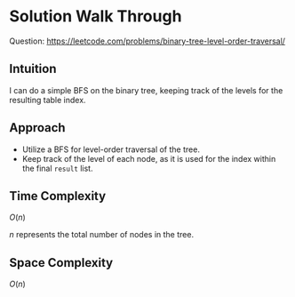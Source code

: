 # Solution Walk Through
Question: https://leetcode.com/problems/binary-tree-level-order-traversal/

## Intuition
I can do a simple BFS on the binary tree, keeping track of the levels for the resulting table index.

## Approach
- Utilize a BFS for level-order traversal of the tree.
- Keep track of the level of each node, as it is used for the index within the final `result` list.

## Time Complexity
$O(n)$

$n$ represents the total number of nodes in the tree.

## Space Complexity
$O(n)$
